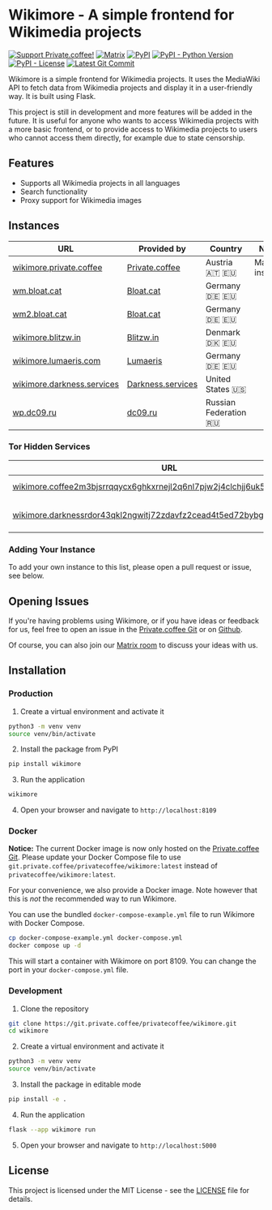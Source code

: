 # Wikimore - A simple frontend for Wikimedia projects

[![Support Private.coffee!](https://shields.private.coffee/badge/private.coffee-support%20us!-pink?logo=coffeescript)](https://private.coffee)
[![Matrix](https://shields.private.coffee/badge/Matrix-join%20us!-blue?logo=matrix)](https://matrix.pcof.fi/#/#wikimore:private.coffee)
[![PyPI](https://shields.private.coffee/pypi/v/wikimore)](https://pypi.org/project/wikimore/)
[![PyPI - Python Version](https://shields.private.coffee/pypi/pyversions/wikimore)](https://pypi.org/project/wikimore/)
[![PyPI - License](https://shields.private.coffee/pypi/l/wikimore)](https://pypi.org/project/wikimore/)
[![Latest Git Commit](https://shields.private.coffee/gitea/last-commit/privatecoffee/wikimore?gitea_url=https://git.private.coffee)](https://git.private.coffee/privatecoffee/wikimore)

Wikimore is a simple frontend for Wikimedia projects. It uses the MediaWiki API to fetch data from Wikimedia projects and display it in a user-friendly way. It is built using Flask.

This project is still in development and more features will be added in the future. It is useful for anyone who wants to access Wikimedia projects with a more basic frontend, or to provide access to Wikimedia projects to users who cannot access them directly, for example due to state censorship.

## Features

- Supports all Wikimedia projects in all languages
- Search functionality
- Proxy support for Wikimedia images

## Instances

<!-- START_INSTANCE_LIST type:eq=clearnet -->

| URL                                                              | Provided by                                    | Country               | Notes         |
| ---------------------------------------------------------------- | ---------------------------------------------- | --------------------- | ------------- |
| [wikimore.private.coffee](https://wikimore.private.coffee)       | [Private.coffee](https://private.coffee)       | Austria 🇦🇹 🇪🇺         | Main instance |
| [wm.bloat.cat](https://wm.bloat.cat)                             | [Bloat.cat](https://bloat.cat)                 | Germany 🇩🇪 🇪🇺         |               |
| [wm2.bloat.cat](https://wm2.bloat.cat)                           | [Bloat.cat](https://bloat.cat)                 | Germany 🇩🇪 🇪🇺         |               |
| [wikimore.blitzw.in](https://wikimore.blitzw.in)                 | [Blitzw.in](https://blitzw.in)                 | Denmark 🇩🇰 🇪🇺         |               |
| [wikimore.lumaeris.com](https://wikimore.lumaeris.com)           | [Lumaeris](https://lumaeris.com)               | Germany 🇩🇪 🇪🇺         |               |
| [wikimore.darkness.services](https://wikimore.darkness.services) | [Darkness.services](https://darkness.services) | United States 🇺🇸      |               |
| [wp.dc09.ru](https://wp.dc09.ru)                                 | [dc09.ru](https://dc09.ru)                     | Russian Federation 🇷🇺 |               |

<!-- END_INSTANCE_LIST -->

### Tor Hidden Services

<!-- START_INSTANCE_LIST type:eq=onion -->

| URL                                                                                                                                                       | Provided by                                    | Country          | Notes |
| --------------------------------------------------------------------------------------------------------------------------------------------------------- | ---------------------------------------------- | ---------------- | ----- |
| [wikimore.coffee2m3bjsrrqqycx6ghkxrnejl2q6nl7pjw2j4clchjj6uk5zozad.onion](http://wikimore.coffee2m3bjsrrqqycx6ghkxrnejl2q6nl7pjw2j4clchjj6uk5zozad.onion) | [Private.coffee](https://private.coffee)       | Austria 🇦🇹 🇪🇺    |       |
| [wikimore.darknessrdor43qkl2ngwitj72zdavfz2cead4t5ed72bybgauww5lyd.onion](http://wikimore.darknessrdor43qkl2ngwitj72zdavfz2cead4t5ed72bybgauww5lyd.onion) | [Darkness.services](https://darkness.services) | United States 🇺🇸 |       |

<!-- END_INSTANCE_LIST -->

### Adding Your Instance

To add your own instance to this list, please open a pull request or issue, see below.

## Opening Issues

If you're having problems using Wikimore, or if you have ideas or feedback for us, feel free to open an issue in the [Private.coffee Git](https://git.private.coffee/PrivateCoffee/wikimore/issues) or on [Github](https://github.com/PrivateCoffee/wikimore/issues).

Of course, you can also join our [Matrix room](https://matrix.pcof.fi/#/#wikimore:private.coffee) to discuss your ideas with us.

## Installation

### Production

1. Create a virtual environment and activate it

```bash
python3 -m venv venv
source venv/bin/activate
```

2. Install the package from PyPI

```bash
pip install wikimore
```

3. Run the application

```bash
wikimore
```

4. Open your browser and navigate to `http://localhost:8109`

### Docker

**Notice:** The current Docker image is now only hosted on the [Private.coffee Git](https://git.private.coffee/PrivateCoffee/-/packages/container/wikimore/latest). Please update your Docker Compose file to use `git.private.coffee/privatecoffee/wikimore:latest` instead of `privatecoffee/wikimore:latest`.

For your convenience, we also provide a Docker image. Note however that this is _not_ the recommended way to run Wikimore.

You can use the bundled `docker-compose-example.yml` file to run Wikimore with Docker Compose.

```bash
cp docker-compose-example.yml docker-compose.yml
docker compose up -d
```

This will start a container with Wikimore on port 8109. You can change the port in your `docker-compose.yml` file.

### Development

1. Clone the repository

```bash
git clone https://git.private.coffee/privatecoffee/wikimore.git
cd wikimore
```

2. Create a virtual environment and activate it

```bash
python3 -m venv venv
source venv/bin/activate
```

3. Install the package in editable mode

```bash
pip install -e .
```

4. Run the application

```bash
flask --app wikimore run
```

5. Open your browser and navigate to `http://localhost:5000`

## License

This project is licensed under the MIT License - see the [LICENSE](LICENSE) file for details.
